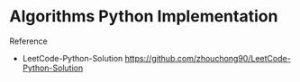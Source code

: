 Algorithms Python Implementation
=====================================
Reference
- LeetCode-Python-Solution
    https://github.com/zhouchong90/LeetCode-Python-Solution
